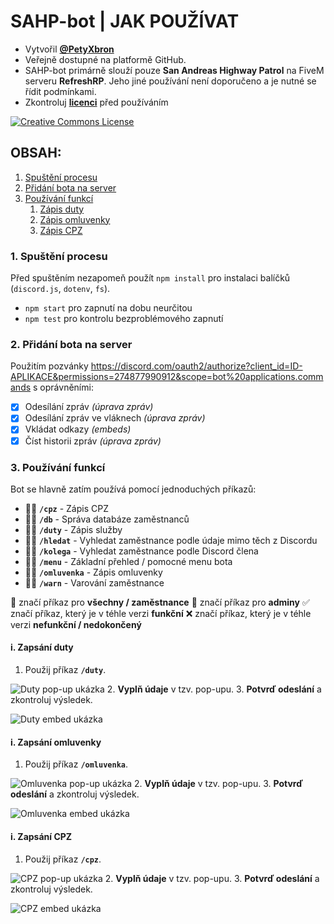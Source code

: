 # SAHP-bot | JAK POUŽÍVAT
- Vytvořil **[@PetyXbron](https://github.com/PetyXbron/)**
- Veřejně dostupné na platformě GitHub.
- SAHP-bot primárně slouží pouze **San Andreas Highway Patrol** na FiveM serveru **RefreshRP**. Jeho jiné používání není doporučeno a je nutné se řídit podmínkami.
- Zkontroluj **[licenci](/LICENSE.md)** před používáním

[![Creative Commons License](https://i.creativecommons.org/l/by-nc-nd/4.0/88x31.png)](http://creativecommons.org/licenses/by-nc-nd/4.0/)

## OBSAH:
1. [Spuštění procesu](#1-spuštění-procesu)
2. [Přidání bota na server](#2-přidání-bota-na-server)
3. [Používání funkcí](#3-používání-funkcí)
    1. [Zápis duty](#i-zapsání-duty)
    2. [Zápis omluvenky](#i-zapsání-omluvenky)
    3. [Zápis CPZ](#i-zapsání-cpz)


### 1. Spuštění procesu
Před spuštěním nezapomeň použít `npm install` pro instalaci balíčků (`discord.js`, `dotenv`, `fs`).
- `npm start` pro zapnutí na dobu neurčitou
- `npm test` pro kontrolu bezproblémového zapnutí

### 2. Přidání bota na server
Použitím pozvánky https://discord.com/oauth2/authorize?client_id=ID-APLIKACE&permissions=274877990912&scope=bot%20applications.commands s oprávněními:
- [x] Odesílání zpráv *(úprava zpráv)*
- [x] Odesílání zpráv ve vláknech *(úprava zpráv)*
- [x] Vkládat odkazy *(embeds)*
- [x] Číst historii zpráv *(úprava zpráv)*

### 3. Používání funkcí
Bot se hlavně zatím používá pomocí jednoduchých příkazů:
- 🫡✅ **`/cpz`** - Zápis CPZ
- 👮✅ **`/db`** - Správa databáze zaměstnanců
- 🫡✅ **`/duty`** - Zápis služby
- 🫡❌ **`/hledat`** - Vyhledat zaměstnance podle údaje mimo těch z Discordu
- 🫡✅ **`/kolega`** - Vyhledat zaměstnance podle Discord člena
- 🫡✅ **`/menu`** - Základní přehled / pomocné menu bota
- 🫡✅ **`/omluvenka`** - Zápis omluvenky
- 👮❌ **`/warn`** - Varování zaměstnance

🫡 značí příkaz pro **všechny / zaměstnance**
👮 značí příkaz pro **adminy**
✅ značí příkaz, který je v téhle verzi **funkční**
❌ značí příkaz, který je v téhle verzi **nefunkční / nedokončený**

#### i. Zapsání duty
1. Použij příkaz **`/duty`**.

![Duty pop-up ukázka](/assets/duty-modal.png)
2. **Vyplň údaje** v tzv. pop-upu.
3. **Potvrď odeslání** a zkontroluj výsledek.

![Duty embed ukázka](/assets/duty-embed.png)

#### i. Zapsání omluvenky
1. Použij příkaz **`/omluvenka`**.

![Omluvenka pop-up ukázka](/assets/apology-modal.png)
2. **Vyplň údaje** v tzv. pop-upu.
3. **Potvrď odeslání** a zkontroluj výsledek.

![Omluvenka embed ukázka](/assets/apology-embed.png)

#### i. Zapsání CPZ
1. Použij příkaz **`/cpz`**.

![CPZ pop-up ukázka](/assets/cpz-modal.png)
2. **Vyplň údaje** v tzv. pop-upu.
3. **Potvrď odeslání** a zkontroluj výsledek.

![CPZ embed ukázka](/assets/cpz-embed.png)